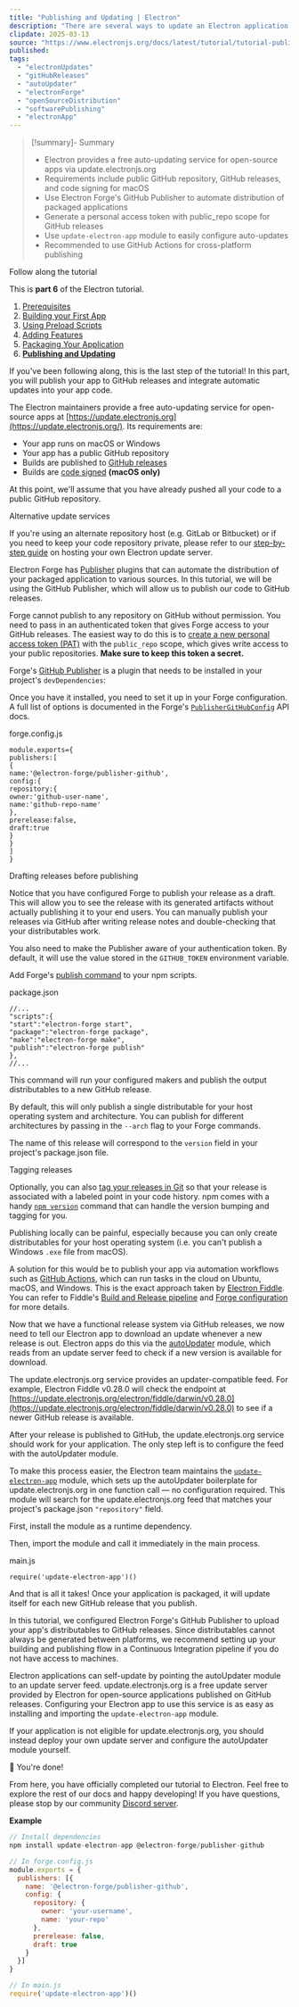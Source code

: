 ```yaml
---
title: "Publishing and Updating | Electron"
description: "There are several ways to update an Electron application. The easiest and officially supported one is taking advantage of the built-in Squirrel framework and Electron's autoUpdater module."
clipdate: 2025-03-13
source: "https://www.electronjs.org/docs/latest/tutorial/tutorial-publishing-updating"
published:
tags:
  - "electronUpdates"
  - "gitHubReleases"
  - "autoUpdater"
  - "electronForge"
  - "openSourceDistribution"
  - "softwarePublishing"
  - "electronApp"
---
```

> [!summary]- Summary
> - Electron provides a free auto-updating service for open-source apps via update.electronjs.org
> - Requirements include public GitHub repository, GitHub releases, and code signing for macOS
> - Use Electron Forge's GitHub Publisher to automate distribution of packaged applications
> - Generate a personal access token with public_repo scope for GitHub releases
> - Use `update-electron-app` module to easily configure auto-updates
> - Recommended to use GitHub Actions for cross-platform publishing

Follow along the tutorial

This is **part 6** of the Electron tutorial.

1. [Prerequisites](https://www.electronjs.org/docs/latest/tutorial/tutorial-prerequisites)
2. [Building your First App](https://www.electronjs.org/docs/latest/tutorial/tutorial-first-app)
3. [Using Preload Scripts](https://www.electronjs.org/docs/latest/tutorial/tutorial-preload)
4. [Adding Features](https://www.electronjs.org/docs/latest/tutorial/tutorial-adding-features)
5. [Packaging Your Application](https://www.electronjs.org/docs/latest/tutorial/tutorial-packaging)
6. **[Publishing and Updating](https://www.electronjs.org/docs/latest/tutorial/tutorial-publishing-updating)**

If you've been following along, this is the last step of the tutorial! In this part, you will publish your app to GitHub releases and integrate automatic updates into your app code.

The Electron maintainers provide a free auto-updating service for open-source apps at [https://update.electronjs.org](https://update.electronjs.org/). Its requirements are:

- Your app runs on macOS or Windows
- Your app has a public GitHub repository
- Builds are published to [GitHub releases](https://docs.github.com/en/repositories/releasing-projects-on-github/managing-releases-in-a-repository)
- Builds are [code signed](https://www.electronjs.org/docs/latest/tutorial/code-signing) **(macOS only)**

At this point, we'll assume that you have already pushed all your code to a public GitHub repository.

Alternative update services

If you're using an alternate repository host (e.g. GitLab or Bitbucket) or if you need to keep your code repository private, please refer to our [step-by-step guide](https://www.electronjs.org/docs/latest/tutorial/updates) on hosting your own Electron update server.

Electron Forge has [Publisher](https://www.electronforge.io/config/publishers) plugins that can automate the distribution of your packaged application to various sources. In this tutorial, we will be using the GitHub Publisher, which will allow us to publish our code to GitHub releases.

Forge cannot publish to any repository on GitHub without permission. You need to pass in an authenticated token that gives Forge access to your GitHub releases. The easiest way to do this is to [create a new personal access token (PAT)](https://github.com/settings/tokens/new) with the `public_repo` scope, which gives write access to your public repositories. **Make sure to keep this token a secret.**

Forge's [GitHub Publisher](https://www.electronforge.io/config/publishers/github) is a plugin that needs to be installed in your project's `devDependencies`:

Once you have it installed, you need to set it up in your Forge configuration. A full list of options is documented in the Forge's [`PublisherGitHubConfig`](https://js.electronforge.io/interfaces/_electron_forge_publisher_github.PublisherGitHubConfig.html) API docs.

forge.config.js

```prism
module.exports={
publishers:[
{
name:'@electron-forge/publisher-github',
config:{
repository:{
owner:'github-user-name',
name:'github-repo-name'
},
prerelease:false,
draft:true
}
}
]
}
```

Drafting releases before publishing

Notice that you have configured Forge to publish your release as a draft. This will allow you to see the release with its generated artifacts without actually publishing it to your end users. You can manually publish your releases via GitHub after writing release notes and double-checking that your distributables work.

You also need to make the Publisher aware of your authentication token. By default, it will use the value stored in the `GITHUB_TOKEN` environment variable.

Add Forge's [publish command](https://www.electronforge.io/cli#publish) to your npm scripts.

package.json

```prism
//...
"scripts":{
"start":"electron-forge start",
"package":"electron-forge package",
"make":"electron-forge make",
"publish":"electron-forge publish"
},
//...
```

This command will run your configured makers and publish the output distributables to a new GitHub release.

By default, this will only publish a single distributable for your host operating system and architecture. You can publish for different architectures by passing in the `--arch` flag to your Forge commands.

The name of this release will correspond to the `version` field in your project's package.json file.

Tagging releases

Optionally, you can also [tag your releases in Git](https://git-scm.com/book/en/v2/Git-Basics-Tagging) so that your release is associated with a labeled point in your code history. npm comes with a handy [`npm version`](https://docs.npmjs.com/cli/v8/commands/npm-version) command that can handle the version bumping and tagging for you.

Publishing locally can be painful, especially because you can only create distributables for your host operating system (i.e. you can't publish a Windows `.exe` file from macOS).

A solution for this would be to publish your app via automation workflows such as [GitHub Actions](https://github.com/features/actions), which can run tasks in the cloud on Ubuntu, macOS, and Windows. This is the exact approach taken by [Electron Fiddle](https://www.electronjs.org/fiddle). You can refer to Fiddle's [Build and Release pipeline](https://github.com/electron/fiddle/blob/main/.circleci/config.yml) and [Forge configuration](https://github.com/electron/fiddle/blob/main/forge.config.ts) for more details.

Now that we have a functional release system via GitHub releases, we now need to tell our Electron app to download an update whenever a new release is out. Electron apps do this via the [autoUpdater](https://www.electronjs.org/docs/latest/api/auto-updater) module, which reads from an update server feed to check if a new version is available for download.

The update.electronjs.org service provides an updater-compatible feed. For example, Electron Fiddle v0.28.0 will check the endpoint at [https://update.electronjs.org/electron/fiddle/darwin/v0.28.0](https://update.electronjs.org/electron/fiddle/darwin/v0.28.0) to see if a newer GitHub release is available.

After your release is published to GitHub, the update.electronjs.org service should work for your application. The only step left is to configure the feed with the autoUpdater module.

To make this process easier, the Electron team maintains the [`update-electron-app`](https://github.com/electron/update-electron-app) module, which sets up the autoUpdater boilerplate for update.electronjs.org in one function call — no configuration required. This module will search for the update.electronjs.org feed that matches your project's package.json `"repository"` field.

First, install the module as a runtime dependency.

Then, import the module and call it immediately in the main process.

main.js

```prism
require('update-electron-app')()
```

And that is all it takes! Once your application is packaged, it will update itself for each new GitHub release that you publish.

In this tutorial, we configured Electron Forge's GitHub Publisher to upload your app's distributables to GitHub releases. Since distributables cannot always be generated between platforms, we recommend setting up your building and publishing flow in a Continuous Integration pipeline if you do not have access to machines.

Electron applications can self-update by pointing the autoUpdater module to an update server feed. update.electronjs.org is a free update server provided by Electron for open-source applications published on GitHub releases. Configuring your Electron app to use this service is as easy as installing and importing the `update-electron-app` module.

If your application is not eligible for update.electronjs.org, you should instead deploy your own update server and configure the autoUpdater module yourself.

🌟 You're done!

From here, you have officially completed our tutorial to Electron. Feel free to explore the rest of our docs and happy developing! If you have questions, please stop by our community [Discord server](https://discord.gg/electronjs).

**Example**
```javascript
// Install dependencies
npm install update-electron-app @electron-forge/publisher-github

// In forge.config.js
module.exports = {
  publishers: [{
    name: '@electron-forge/publisher-github',
    config: {
      repository: {
        owner: 'your-username',
        name: 'your-repo'
      },
      prerelease: false,
      draft: true
    }
  }]
}

// In main.js
require('update-electron-app')()
```